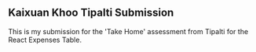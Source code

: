 ## Kaixuan Khoo Tipalti Submission

This is my submission for the 'Take Home' assessment from Tipalti for the React Expenses Table.

